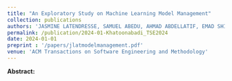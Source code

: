 ```yaml
---
title: "An Exploratory Study on Machine Learning Model Management"
collection: publications
authors: 'JASMINE LATENDRESSE, SAMUEL ABEDU, AHMAD ABDELLATIF, EMAD SHIHAB'
permalink: /publication/2024-01-Khatoonabadi_TSE2024
date: 2024-01-01
preprint : '/papers/jlatmodelmanagement.pdf'
venue: 'ACM Transactions on Software Engineering and Methodology'
---
```

 **Abstract:**  
